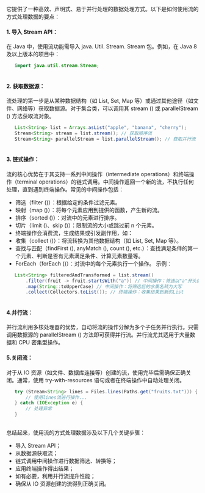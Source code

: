 它提供了一种高效、声明式、易于并行处理的数据处理方式。以下是如何使用流的方式处理数据的要点：
#### 1. 导入 Stream API： 
在 Java 中，使用流功能需导入 java. Util. Stream. Stream 包。例如，在 Java 8 及以上版本的项目中：
```java
   import java.util.stream.Stream;
   
```
#### 2. 获取数据源： 
流处理的第一步是从某种数据结构（如 List, Set, Map 等）或通过其他途径（如文件、网络等）获取数据源。对于集合类，可以调用其 stream () 或 parallelStream () 方法获取流对象。
```java
   List<String> list = Arrays.asList("apple", "banana", "cherry");
   Stream<String> stream = list.stream(); // 获取顺序流
   Stream<String> parallelStream = list.parallelStream(); // 获取并行流
   
```
#### 3.  链式操作： 
流的核心优势在于其支持一系列中间操作（intermediate operations）和终端操作（terminal operations）的链式调用。中间操作返回一个新的流，不执行任何处理，直到遇到终端操作。常见的中间操作包括：
- 筛选（filter ()）：根据给定的条件过滤元素。
- 映射（map ()）：将每个元素应用到提供的函数，产生新的流。
- 排序（sorted ()）：对流中的元素进行排序。
- 切片（limit ()、skip ()）：限制流的大小或跳过前 n 个元素。
- 终端操作会消费流，生成结果或引发副作用，如：
- 收集（collect ()）：将流转换为其他数据结构（如 List, Set, Map 等）。
- 查找与匹配（findFirst (), anyMatch (), count (), etc.）：查找满足条件的第一个元素、判断是否有元素满足条件、计算元素数量等。
- ForEach（forEach ()）：对流中的每个元素执行一个操作。
示例：
```java
   List<String> filteredAndTransformed = list.stream()
       .filter(fruit -> fruit.startsWith("a")) // 中间操作：筛选以"a"开头的水果
       .map(String::toUpperCase) // 中间操作：将筛选后的水果名转为大写
       .collect(Collectors.toList()); // 终端操作：收集结果到新的List
   
```
#### 4.并行流： 
并行流利用多核处理器的优势，自动将流的操作分解为多个子任务并行执行。只需调用数据源的 parallelStream () 方法即可获得并行流。并行流尤其适用于大量数据和 CPU 密集型操作。
#### 5.关闭流： 
对于从 IO 资源（如文件、数据库连接等）创建的流，使用完毕后需确保正确关闭。通常，使用 try-with-resources 语句或者在终端操作中自动处理关闭。
```java
   try (Stream<String> lines = Files.lines(Paths.get("fruits.txt"))) {
       // 使用lines流进行操作...
   } catch (IOException e) {
       // 处理异常
   }
   
```
总结起来，使用流的方式处理数据涉及以下几个关键步骤：
- 导入 Stream API；
- 从数据源获取流；
- 链式调用中间操作进行数据筛选、转换等；
- 应用终端操作得出结果；
- 如有必要，利用并行流提升性能；
- 确保从 IO 资源创建的流得到正确关闭。